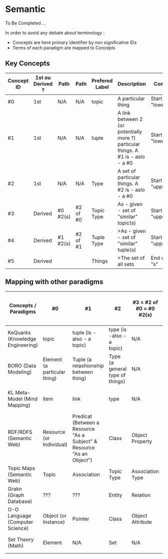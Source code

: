 Semantic
==

To Be Completed ...

In order to avoid any debate about terminology : 
* Concepts are here primary identifier by non significative IDs
* Terms of each paradigm are mapped to Concepts

Key Concepts
-
<table>
    <thead>
        <tr>
            <th>Concept ID</th>
            <th>1st ou Derived ?</th>
            <th>Path</th>
            <th>Path</th>
            <th>Prefered Label</th>
            <th>Description</th>
            <th>Comment</th>         
        </tr>
    </thead>
    <tbody>
        <tr>
            <td>#0</td>
            <td>1st</td>
            <td>N/A</td>
            <td>N/A</td>
            <td>topic</td>
            <td>A particular thing</td>
            <td>Start with a "lowercase"</td>
        </tr>
        <tr>
            <td>#1</td>
            <td>1st</td>
            <td>N/A</td>
            <td>N/A</td>
            <td>tuple</td>
            <td>A link between 2 (or potentially more ?) particular things. A #1 is - aslo - a #0</td>
            <td>Start with a "lowercase"</td>
        </tr>
        <tr>
            <td>#2</td>
            <td>1st</td>
            <td>N/A</td>
            <td>N/A</td>
            <td>Type</td>
            <td>A set of particular things. A #2 is - aslo - a #0</td>
            <td>Start with a "uppercase"</td>
        </tr>
        <tr>
            <td>#3</td>
            <td>Derived</td>
            <td>#0 #2(s)</td>
            <td>#2 of #0</td>
            <td>Topic Type</td>
            <td>As - given - set of "similar" topic(s)</td>
            <td>Start with a "uppercase"</td>
        </tr>
        <tr>
            <td>#4</td>
            <td>Derived</td>
            <td>#1 #2(s)</td>
            <td>#2 of #1</td>
            <td>Tuple Type</td>
            <td>>As - given - set of "similar" tuple(s)</td>
            <td>Start with a "uppercase"</td>
        </tr>
        <tr>
            <td>#5</td>
            <td>Derived</td>
            <td></td>
            <td></td>
            <td>Things</td>
            <td>>The set of all sets</td>
            <td>End with a "s"</td>
        </tr>
    </tbody>
</table>

Mapping with other paradigms
-

<table>
    <thead>
        <tr>
            <th>Concepts / Paradigms</th>
            <th>#0</th>
            <th>#1</th>
            <th>#2</th>
            <th>#3 = #2 of #0 = #0 #2(s)</th>
            <th>#4 = #2 of #1 = #1 #2(s)</th>
            <th>#5 = #2 of all #2(s)</th>
            <th>Comment</th>    
        </tr>
    </thead>
    <tbody>
         <tr>
            <td>KeQuarks (Knowledge Engineering)</td>
            <td>topic</td>
            <td>tuple (is - also - a topic)</td>
            <td>type (is -also - a topic)</td>
            <td>N/A</td>
            <td>N/A</td>
            <td>N/A</td>
            <td>Has also : changes happenning to things</td>
        </tr>
        <tr>
            <td>BORO (Data Modeling)</td>
            <td>Element (a particular thing)</td>
            <td>Tuple (a relashionship between thing)</td>
            <td>Type (a general type of things)</td>
            <td>N/A</td>
            <td>N/A</td>
            <td>N/A</td>
            <td>Has also : changes happenning to things</td>
        </tr>
        <tr>
            <td>KL Meta-Model (Mind Mapping)</td>
            <td>item</td>
            <td>link</td>
            <td>type</td>
            <td>N/A</td>
            <td>N/A</td>
            <td>N/A</td>
            <td>Has also : changes happenning to things</td>
        </tr>
        <tr>
            <td>RDF/RDFS (Semantic Web)</td>
            <td>Resource (or Individual)</td>
            <td>Predicat (Between a Resource "As a Subject" & Resource "As an Object")</td>
            <td>Class</td>
            <td>Object Property</td>
            <td>Thing</td>
            <td>Datatype Property</td>    
            <td>-</td>   
        </tr>
        <tr>
            <td>Topic Maps (Semantic Web)</td>
            <td>Topic</td>
            <td>Association</td>
            <td>Topic Type</td>
            <td>Association Type</td>
            <td>N/A</td>
            <td>Occurence</td>
            <td>TM has also Role</td>   
        </tr>
        <tr>
            <td>Grakn (Graph Database)</td>
            <td>???</td>
            <td>???</td>
            <td>Entity</td>
            <td>Relation</td>
            <td>N/A</td>
            <td>Resource</td>
            <td>Has also : Role</td>   
        </tr>
        <tr>
            <td>O-O Language (Computer Science)</td>
            <td>Object (or Instance)</td>
            <td>Pointer</td>
            <td>Class</td>
            <td>Object Attribute</td>
            <td>N/A</td>
            <td>Data Attribute</td>
            <td></td>
        </tr>
        <tr>
            <td>Set Theory (Math)</td>
            <td>Element</td>
            <td>N/A</td>
            <td>Set</td>
            <td>N/A</td>
            <td>Set of all Sets</td>
            <td>N/A</td>
            <td>-</td>
        </tr>
    </tbody>
</table>
